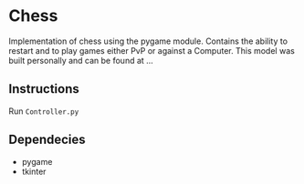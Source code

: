 # Chess
Implementation of chess using the pygame module.
Contains the ability to restart and to play games either PvP or against a Computer. 
This model was built personally and can 
be found at ...

## Instructions
Run `Controller.py`

## Dependecies
- pygame
- tkinter 
